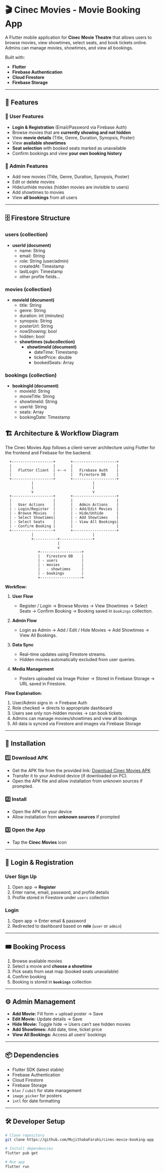 # 🎬 Cinec Movies - Movie Booking App

A Flutter mobile application for **Cinec Movie Theatre** that allows users to browse movies, view showtimes, select seats, and book tickets online.  
Admins can manage movies, showtimes, and view all bookings.

Built with:

- **Flutter**
- **Firebase Authentication**
- **Cloud Firestore**
- **Firebase Storage**

---

## 📱 Features

### 🔹 User Features

- **Login & Registration** (Email/Password via Firebase Auth)
- Browse movies that are **currently showing and not hidden**
- View **movie details** (Title, Genre, Duration, Synopsis, Poster)
- View **available showtimes**
- **Seat selection** with booked seats marked as unavailable
- Confirm bookings and view **your own booking history**

### 🔹 Admin Features

- Add new movies (Title, Genre, Duration, Synopsis, Poster)
- Edit or delete movies
- Hide/unhide movies (hidden movies are invisible to users)
- Add showtimes to movies
- View **all bookings** from all users

---

## 🗄 Firestore Structure

### users (collection)

- **userId (document)**
  - name: String
  - email: String
  - role: String (user/admin)
  - createdAt: Timestamp
  - lastLogin: Timestamp
  - other profile fields...

### movies (collection)

- **movieId (document)**
  - title: String
  - genre: String
  - duration: int (minutes)
  - synopsis: String
  - posterUrl: String
  - nowShowing: bool
  - hidden: bool
  - **showtimes (subcollection)**
    - **showtimeId (document)**
      - dateTime: Timestamp
      - ticketPrice: double
      - bookedSeats: Array<String>

### bookings (collection)

- **bookingId (document)**
  - movieId: String
  - movieTitle: String
  - showtimeId: String
  - userId: String
  - seats: Array<String>
  - bookingDate: Timestamp

## 🏗 Architecture & Workflow Diagram

The Cinec Movies App follows a client-server architecture using Flutter for the frontend and Firebase for the backend.

      +-------------------+       +--------------------+
      |                   |       |                    |
      |   Flutter Client  | <-->  |   Firebase Auth    |
      |                   |       |   Firestore DB     |
      +-------------------+       +--------------------+
                |                           |
                |                           |
                v                           v
      +-------------------+       +--------------------+
      |                   |       |                    |
      |   User Actions    |       |   Admin Actions    |
      | - Login/Register  |       | - Add/Edit Movies  |
      | - Browse Movies   |       | - Hide/Unhide      |
      | - Select Showtimes|       | - Add Showtimes    |
      | - Select Seats    |       | - View All Bookings|
      | - Confirm Booking |       |                    |
      +-------------------+       +--------------------+
                |                           |
                +-----------+---------------+
                            |
                            v
                   +-------------------+
                   |   Firestore DB    |
                   | - users           |
                   | - movies          |
                   |   - showtimes     |
                   | - bookings        |
                   +-------------------+

**Workflow:**

1. **User Flow**

   - Register / Login → Browse Movies → View Showtimes → Select Seats → Confirm Booking → Booking saved in `bookings` collection.

2. **Admin Flow**

   - Login as Admin → Add / Edit / Hide Movies → Add Showtimes → View All Bookings.

3. **Data Sync**

   - Real-time updates using Firestore streams.
   - Hidden movies automatically excluded from user queries.

4. **Media Management**
   - Posters uploaded via Image Picker → Stored in Firebase Storage → URL saved in Firestore.

**Flow Explanation:**

1. User/Admin signs in → Firebase Auth
2. Role checked → directs to appropriate dashboard
3. Users see only non-hidden movies → can book tickets
4. Admins can manage movies/showtimes and view all bookings
5. All data is synced via Firestore and images via Firebase Storage

---

## 🚀 Installation

### 1️⃣ Download APK

- Get the APK file from the provided link: [Download Cinec Movies APK](https://drive.google.com/file/d/1eok83oRgltFDmbv5kj5cmALkK4ytGrWU/view?usp=drive_link)
- Transfer it to your Android device (if downloaded on PC).
- Open the APK file and allow installation from unknown sources if prompted.

### 2️⃣ Install

- Open the APK on your device
- Allow installation from **unknown sources** if prompted

### 3️⃣ Open the App

- Tap the **Cinec Movies** icon

---

## 🔑 Login & Registration

### User Sign Up

1. Open app → **Register**
2. Enter name, email, password, and profile details
3. Profile stored in Firestore under `users` collection

### Login

1. Open app → Enter email & password
2. Redirected to dashboard based on **role** (`user` or `admin`)

---

## 🎟 Booking Process

1. Browse available movies
2. Select a movie and **choose a showtime**
3. Pick seats from seat map (booked seats unavailable)
4. Confirm booking
5. Booking is stored in **`bookings`** collection

---

## ⚙ Admin Management

- **Add Movie:** Fill form + upload poster → Save
- **Edit Movie:** Update details → Save
- **Hide Movie:** Toggle hide → Users can’t see hidden movies
- **Add Showtimes:** Add date, time, ticket price
- **View All Bookings:** Access all users’ bookings

---

## 📦 Dependencies

- Flutter SDK (latest stable)
- Firebase Authentication
- Cloud Firestore
- Firebase Storage
- `bloc` / `cubit` for state management
- `image_picker` for posters
- `intl` for date formatting

---

## 🛠 Developer Setup

```bash
# Clone repository
git clone https://github.com/MujithabaFarahi/cinec-movie-booking-app

# Install dependencies
flutter pub get

# Run app
flutter run
```
